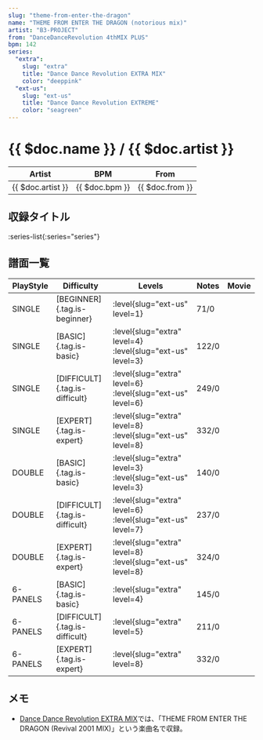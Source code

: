 ```yaml
---
slug: "theme-from-enter-the-dragon"
name: "THEME FROM ENTER THE DRAGON (notorious mix)"
artist: "B3-PROJECT"
from: "DanceDanceRevolution 4thMIX PLUS"
bpm: 142
series:
  "extra":
    slug: "extra"
    title: "Dance Dance Revolution EXTRA MIX"
    color: "deeppink"
  "ext-us":
    slug: "ext-us"
    title: "Dance Dance Revolution EXTREME"
    color: "seagreen"
---
```


# {{ $doc.name }} / {{ $doc.artist }}

|Artist|BPM|From|
|------|---|----|
|{{ $doc.artist }}|{{ $doc.bpm }}|{{ $doc.from }}|

## 収録タイトル

:series-list{:series="series"}

## 譜面一覧

|PlayStyle|Difficulty|Levels|Notes|Movie|
|---------|----------|------|-----|-----|
|SINGLE|[BEGINNER]{.tag.is-beginner}|:level{slug="ext-us" level=1}|71/0||
|SINGLE|[BASIC]{.tag.is-basic}|:level{slug="extra" level=4} :level{slug="ext-us" level=3}|122/0||
|SINGLE|[DIFFICULT]{.tag.is-difficult}|:level{slug="extra" level=6} :level{slug="ext-us" level=6}|249/0||
|SINGLE|[EXPERT]{.tag.is-expert}|:level{slug="extra" level=8} :level{slug="ext-us" level=8}|332/0||
|DOUBLE|[BASIC]{.tag.is-basic}|:level{slug="extra" level=3} :level{slug="ext-us" level=3}|140/0||
|DOUBLE|[DIFFICULT]{.tag.is-difficult}|:level{slug="extra" level=6} :level{slug="ext-us" level=7}|237/0||
|DOUBLE|[EXPERT]{.tag.is-expert}|:level{slug="extra" level=8} :level{slug="ext-us" level=8}|324/0||
|6-PANELS|[BASIC]{.tag.is-basic}|:level{slug="extra" level=4}|145/0||
|6-PANELS|[DIFFICULT]{.tag.is-difficult}|:level{slug="extra" level=5}|211/0||
|6-PANELS|[EXPERT]{.tag.is-expert}|:level{slug="extra" level=8}|332/0||

## メモ

- [Dance Dance Revolution EXTRA MIX](/series/extra)では、「THEME FROM ENTER THE DRAGON (Revival 2001 MIX)」という楽曲名で収録。

